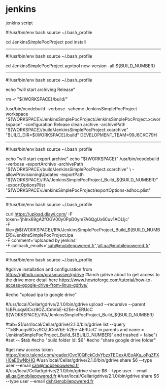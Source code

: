 # jenkins
jenkins script


#!/usr/bin/env bash
source ~/.bash_profile

cd JenkinsSimplePocProject
pod install

------------------------------------

#!/usr/bin/env bash
source ~/.bash_profile

cd JenkinsSimplePocProject
agvtool new-version -all ${BUILD_NUMBER}

------------------------------------



#!/usr/bin/env bash
source ~/.bash_profile

echo "will start archiving Release"

rm -r "${WORKSPACE}/build/"

/usr/bin/xcodebuild -verbose -scheme JenkinsSimplePocProject -workspace "${WORKSPACE}/JenkinsSimplePocProject/JenkinsSimplePocProject.xcworkspace" -configuration Release clean archive -archivePath "${WORKSPACE}/build/JenkinsSimplePocProject.xcarchive" "BUILD_DIR=${WORKSPACE}/build" DEVELOPMENT_TEAM=99J6CKC79H


------------------------------------

#!/usr/bin/env bash
source ~/.bash_profile

echo "will start export archive"
echo "${WORKSPACE}"
/usr/bin/xcodebuild -verbose -exportArchive -archivePath "${WORKSPACE}/build/JenkinsSimplePocProject.xcarchive" \ -allowProvisioningUpdates -exportPath "${WORKSPACE}/IPA/JenkinsSimplePocProject_Build_${BUILD_NUMBER}" -exportOptionsPlist "${WORKSPACE}/JenkinsSimplePocProject/exportOptions-adhoc.plist"

------------------------------------





#!/usr/bin/env bash
source ~/.bash_profile

curl https://upload.diawi.com/ -F token='jhInx69gA2fOGV00y0PpD0ym7A6QgUx60uv1AOLIjc' \
-F file=@${WORKSPACE}/IPA/JenkinsSimplePocProject_Build_${BUILD_NUMBER}/JenkinsSimplePocProject.ipa \
-F comment='uploaded by jenkins' \
-F callback_emails='sah@mobilepowered.fr','all.qa@mobilepowered.fr'

------------------------------------




#!/usr/bin/env bash
source ~/.bash_profile

#gdrive installation and configuration from https://github.com/prasmussen/gdrive
#lanch gdrive about to get access to the drive more detail here https://www.howtoforge.com/tutorial/how-to-access-google-drive-from-linux-gdrive/

#echo "upload ipa to google drive"

#/usr/local/Cellar/gdrive/2.1.0/bin/gdrive upload --recursive --parent 1cBFucqs6Cvz9OZJCmVbE-k2Ee-4ERUcC ${WORKSPACE}/IPA/JenkinsSimplePocProject_Build_${BUILD_NUMBER}

#tab=$(/usr/local/Cellar/gdrive/2.1.0/bin/gdrive list --query "'1cBFucqs6Cvz9OZJCmVbE-k2Ee-4ERUcC' in parents and  name = 'JenkinsSimplePocProject_Build_${BUILD_NUMBER}' and trashed = false")
#set -- $tab
#echo "build folder Id: $6"
#echo "share google drive folder"

#get new access token https://help.talend.com/reader/Ovc10QFckCdvYbzxTECexA/EoAKa_oFqZFXH0aE0wNbHQ
#/usr/local/Cellar/gdrive/2.1.0/bin/gdrive share $6 --type user --email sah@mobilepowered.fr
#/usr/local/Cellar/gdrive/2.1.0/bin/gdrive share $6 --type user --email all.qa@mobilepowered.fr
#/usr/local/Cellar/gdrive/2.1.0/bin/gdrive share $6 --type user --email dsh@mobilepowered.fr


